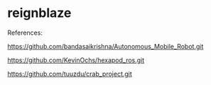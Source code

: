 # reignblaze

References:

https://github.com/bandasaikrishna/Autonomous_Mobile_Robot.git

https://github.com/KevinOchs/hexapod_ros.git

https://github.com/tuuzdu/crab_project.git

